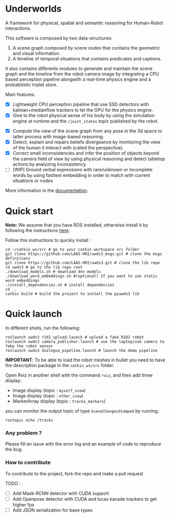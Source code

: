 
# Underworlds
A framework for physical, spatial and semantic reasoning for Human-Robot interactions.

This software is composed by two data-structures:
  1. A scene graph composed by scene nodes that contains the geometric and visual information.
  2. A timeline of temporal situations that contains predicates and captions.

It also contains differents modules to generate and maintain the scene graph and the timeline from the robot camera image by integrating a CPU based perception pipeline alongwith a real-time physics engine and a probabilistic triplet store.

Main features:
 - [x] Lightweight CPU perception pipeline that use SSD detectors with kalman+medianflow trackers to let the GPU for the physics engine.
 - [x] Give to the robot physical sense of his body by using the simulation engine at runtime and the `/joint_states` topic published by the robot.
 * [x] Compute the view of the scene graph from any pose in the 3d space to latter process with image-based reasoning.
 * [x] Detect, explain and repairs beliefs divergeance by monitoring the view of the human it interact with (called the perspective).
 * [x] Correct small inconsistencies and infer the position of objects beyond the camera field of view by using physical reasoning and detect tabletop actions by analyzing inconsistency.
 * [ ] [WIP] Ground verbal expressions with rare/unknown or incomplete words by using fasttext embedding in order to match with current situations or nodes

More information in the [documentation](https://github.com/LAAS-HRI/uwds3/wiki).

# Quick start
**Note:** We assume that you have ROS installed, otherwise install it by following the instructions [here](https://wiki.ros.org/ROS/Installation).

Follow this instructions to quickly install :
```shell
cd ~/catkin_ws/src # go to your catkin workspace src folder
git clone https://github.com/LAAS-HRI/uwds3_msgs.git # clone the msgs definitions
git clone https://github.com/LAAS-HRI/uwds3.git # clone the lib repo
cd uwds3 # go to the lib repo root
./download_models.sh # download dnn models
./download_word_embeddings.sh #(optional) If you want to use static word embeddings
./install_dependencies.sh # install dependencies
cd ..
catkin build # build the project to install the pyuwds3 lib
```


# Quick launch

In different shells, run the following:
```shell
roslaunch uwds3 r2d2_upload.launch # upload a fake R2D2 robot
roslaunch uwds3 camera_publisher.launch # use the laptop/usb camera to fake the robot sensor
roslaunch uwds3 dialogue_pipeline.launch # launch the demo pipeline
```

**IMPORTANT**: To be able to load the robot meshes in bullet you need to have the description package in the `catkin_ws/src` folder.

Open Rviz in another shell with the command `rviz`, and then add three display:
* Image display (topic : `myself_view`)
* Image display (topic : `other_view`)
* MarkerArray display (topic : `tracks_markers`)

you can monitor the output topic of type `SceneChangesStamped` by running:
```shell
rostopic echo /tracks
```

### Any problem ?

Please fill an issue with the error log and an example of code to reproduce the bug.

### How to contribute

To contribute to the project, fork the repo and make a pull request

TODO :

- [ ] Add Mask-RCNN detector with CUDA support
- [ ] Add Openpose detector with CUDA and lucas kanade trackers to get higher fps
- [ ] Add JSON serialization for base types
